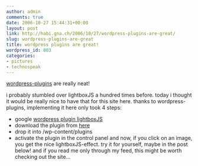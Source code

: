 ```yaml
---
author: admin
comments: true
date: 2006-10-27 15:44:31+00:00
layout: post
link: http://habi.gna.ch/2006/10/27/wordpress-plugins-are-great/
slug: wordpress-plugins-are-great
title: wordpress plugins are great!
wordpress_id: 803
categories:
- pictures
- technospeak
---
```


[wordpress-plugins](http://wp-plugins.net/) are really neat!

i probably stumbled over lightboxJS a hundred times before. today i thought it would be really nice to have that for this site here. thanks to wordpress-plugins, implementing it here only took 4 steps:

- google [wordpress plugin lightboxJS](http://www.google.ch/search?hl=de&q=wordpress+plugin+lightboxJS&btnG=Google-Suche&meta=)
- download the plugin from [here](http://zeo.unic.net.my/notes/wp-lightbox-js-wordpress-plugin/)
- drop it into /wp-content/plugins
- activate the plugin in the control panel
and now, if you click on an image, you get the nice lightboxJS-effect. try it for yourself, maybe in the post below!
and if you read me only through my feed, this might be worth checking out the site...
